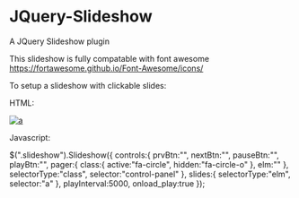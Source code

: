 # JQuery-Slideshow
A JQuery Slideshow plugin

This slideshow is fully compatable with font awesome
https://fortawesome.github.io/Font-Awesome/icons/

To setup a slideshow  with clickable slides:

HTML:
  <!-- if you want the slides to be clickable-->
  <div class="slideshow">      
				<a href="#" title="a">
					<img src="a.png" alt="a"/>
				</a>
				<a href="#" title="b" style="display:none;">
					<img src="b.png" alt="b"/>
				</a>
				<a href="#" title="c" style="display:none;">
					<img src="c.png" alt="c"/>
				</a>
				<a href="#" title="d" style="display:none;">
					<img src="d.png" alt="d"/>
				</a>
				<div class="control-panel"></div>
	</div>
	
Javascript:

$(".slideshow").Slideshow({
		controls:{
			prvBtn:"<i class='fa fa-chevron-left'></i>",
			nextBtn:"<i class='fa fa-chevron-right'></i>",
			pauseBtn:"<i class='fa fa-pause'></i>",
			playBtn:"<i class='fa fa-play'></i>",
			pager:{
				class:{
					active:"fa-circle",
					hidden:"fa-circle-o"
				},
				elm:"<i class='fa'></i>"
			},
			selectorType:"class",
			selector:"control-panel"
		},
		slides:{
			selectorType:"elm",
			selector:"a"
		},
		playInterval:5000,
		onload_play:true
	});
